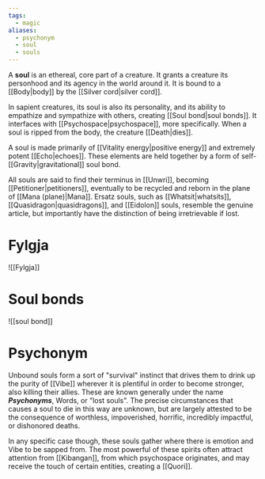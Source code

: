 ```yaml
---
tags:
  - magic
aliases:
  - psychonym
  - soul
  - souls
---
```

A **soul** is an ethereal, core part of a creature. It grants a creature its personhood and its agency in the world around it. It is bound to a [[Body|body]] by the [[Silver cord|silver cord]].

In sapient creatures, its soul is also its personality, and its ability to empathize and sympathize with others, creating [[Soul bond|soul bonds]]. It interfaces with [[Psychospace|psychospace]], more specifically. When a soul is ripped from the body, the creature [[Death|dies]]. 

A soul is made primarily of [[Vitality energy|positive energy]] and extremely potent [[Echo|echoes]]. These elements are held together by a form of self-[[Gravity|gravitational]] soul bond.

All souls are said to find their terminus in [[Unwri]], becoming [[Petitioner|petitioners]], eventually to be recycled and reborn in the plane of [[Mana (plane)|Mana]]. Ersatz souls, such as [[Whatsit|whatsits]], [[Quasidragon|quasidragons]], and [[Eidolon]] souls, resemble the genuine article, but importantly have the distinction of being irretrievable if lost.

# Fylgja
![[Fylgja]]
# Soul bonds
![[soul bond]]


# Psychonym
Unbound souls form a sort of "survival" instinct that drives them to drink up the purity of [[Vibe]] wherever it is plentiful in order to become stronger, also killing their allies. These are known generally under the name ***Psychonyms***, Words, or "lost souls". The precise circumstances that causes a soul to die in this way are unknown, but are largely attested to be the consequence of worthless, impoverished, horrific, incredibly impactful, or dishonored deaths.
  
In any specific case though, these souls gather where there is emotion and Vibe to be sapped from. The most powerful of these spirits often attract attention from [[Kibangan]], from which psychospace originates, and may receive the touch of certain entities, creating a [[Quori]].


